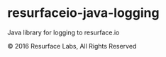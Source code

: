 # resurfaceio-java-logging
Java library for logging to resurface.io

&copy; 2016 Resurface Labs, All Rights Reserved
